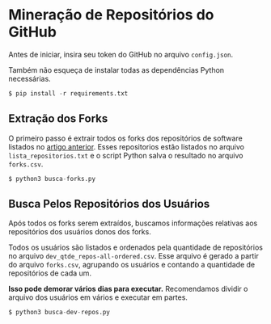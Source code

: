 # Mineração de Repositórios do GitHub

Antes de iniciar, insira seu token do GitHub no arquivo `config.json`.

Também não esqueça de instalar todas as dependências Python necessárias.

```python
$ pip install -r requirements.txt 
```
## Extração dos Forks

O primeiro passo é extrair todos os forks dos repositórios de software listados no [artigo anterior](https://github.com/IntelAgir-Research-Group/sbcars2021-replication-package-mining-iot). Esses repositorios estão listados no arquivo `lista_repositorios.txt` e o script Python salva o resultado no arquivo `forks.csv`.

```python
$ python3 busca-forks.py
```

## Busca Pelos Repositórios dos Usuários

Após todos os forks serem extraídos, buscamos informações relativas aos repositórios dos usuários donos dos forks. 

Todos os usuários são listados e ordenados pela quantidade de repositórios no arquivo `dev_qtde_repos-all-ordered.csv`. Esse arquivo é gerado a partir do arquivo `forks.csv`, agrupando os usuários e contando a quantidade de repositórios de cada um.

**Isso pode demorar vários dias para executar.** Recomendamos dividir o arquivo dos usuários em vários e executar em partes.

```python
$ python3 busca-dev-repos.py
```
